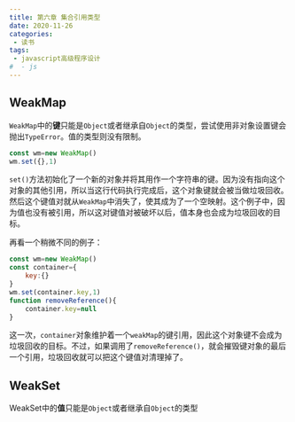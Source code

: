 ```yaml
---
title: 第六章 集合引用类型
date: 2020-11-26
categories:
 - 读书
tags:
 - javascript高级程序设计
#  - js
---
```


## WeakMap

`WeakMap`中的**键**只能是`Object`或者继承自`Object`的类型，尝试使用非对象设置键会抛出`TypeError`。值的类型则没有限制。

```javascript
const wm=new WeakMap()
wm.set({},1)
```

`set()`方法初始化了一个新的对象并将其用作一个字符串的键。因为没有指向这个对象的其他引用，所以当这行代码执行完成后，这个对象键就会被当做垃圾回收。然后这个键值对就从`WeakMap`中消失了，使其成为了一个空映射。这个例子中，因为值也没有被引用，所以这对键值对被破坏以后，值本身也会成为垃圾回收的目标。

再看一个稍微不同的例子：

```javascript
const wm=new WeakMap()
const container={
    key:{}
}
wm.set(container.key,1)
function removeReference(){
    container.key=null
}
```

这一次，`container`对象维护着一个`weakMap`的键引用，因此这个对象键不会成为垃圾回收的目标。不过，如果调用了`removeReference()`，就会摧毁键对象的最后一个引用，垃圾回收就可以把这个键值对清理掉了。


## WeakSet

WeakSet中的**值**只能是`Object`或者继承自`Object`的类型